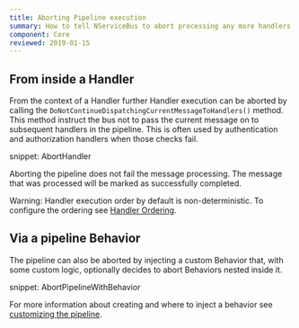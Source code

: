```yaml
---
title: Aborting Pipeline execution
summary: How to tell NServiceBus to abort processing any more handlers in the pipeline
component: Core
reviewed: 2019-01-15
---
```



## From inside a Handler

From the context of a Handler further Handler execution can be aborted by calling the `DoNotContinueDispatchingCurrentMessageToHandlers()` method. This method instruct the bus not to pass the current message on to subsequent handlers in the pipeline. This is often used by authentication and authorization handlers when those checks fail.

snippet: AbortHandler

Aborting the pipeline does not fail the message processing. The message that was processed will be marked as successfully completed.

Warning: Handler execution order by default is non-deterministic. To configure the ordering see [Handler Ordering](/nservicebus/handlers/handler-ordering.md).


## Via a pipeline Behavior

The pipeline can also be aborted by injecting a custom Behavior that, with some custom logic, optionally decides to abort Behaviors nested inside it.

snippet: AbortPipelineWithBehavior

For more information about creating and where to inject a behavior see [customizing the pipeline](/nservicebus/pipeline/manipulate-with-behaviors.md).